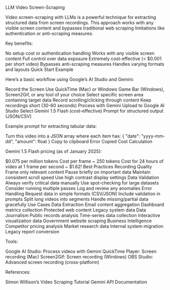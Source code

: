 LLM Video Screen-Scraping

Video screen-scraping with LLMs is a powerful technique for extracting structured data from screen recordings. This approach works with any visible screen content and bypasses traditional web scraping limitations like authentication or anti-scraping measures.

Key benefits:

No setup cost or authentication handling
Works with any visible screen content
Full control over data exposure
Extremely cost-effective (< $0.001 per short video)
Bypasses anti-scraping measures
Handles varying formats and layouts
Quick Start Example

Here’s a basic workflow using Google’s AI Studio and Gemini:

Record the Screen
Use QuickTime (Mac) or Windows Game Bar (Windows), Screen2Gif, or any tool of your choice
Select specific screen area containing target data
Record scrolling/clicking through content
Keep recordings short (30-60 seconds)
Process with Gemini
Upload to Google AI Studio
Select Gemini 1.5 Flash (cost-effective)
Prompt for structured output (JSON/CSV)

Example prompt for extracting tabular data:

Turn this video into a JSON array where each item has:
{
  "date": "yyyy-mm-dd",
  "amount": float
}
Copy to clipboard
Error
Copied
Cost Calculation

Gemini 1.5 Flash pricing (as of January 2025):

$0.075 per million tokens
Cost per frame ~ 250 tokens
Cost for 24 hours of video at 1 frame per second ~ $1.62!
Best Practices
Recording Quality
Frame only relevant content
Pause briefly on important data
Maintain consistent scroll speed
Use high contrast display settings
Data Validation
Always verify critical data manually
Use spot-checking for large datasets
Consider running multiple passes
Log and review any anomalies
Error Handling
Request data in simple formats (CSV/JSON)
Include validation in prompts
Split long videos into segments
Handle missing/partial data gracefully
Use Cases
Data Extraction
Email content aggregation
Dashboard metrics collection
Protected web content
Legacy system data
Data Journalism
Public records analysis
Time-series data collection
Interactive visualization data
Government website scraping
Business Intelligence
Competitor pricing analysis
Market research data
Internal system migration
Legacy report conversion

Tools:

Google AI Studio: Process videos with Gemini
QuickTime Player: Screen recording (Mac)
Screen2Gif: Screen recording (Windows)
OBS Studio: Advanced screen recording (cross-platform)

References:

Simon Willison’s Video Scraping Tutorial
Gemini API Documentation